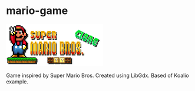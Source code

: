 mario-game
==========
![image](logo.png)

Game inspired by Super Mario Bros. Created using LibGdx. Based of Koalio example.
